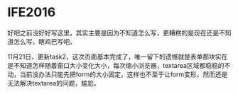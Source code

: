 # IFE2016

好吧之前没好好写这里，其实主要是因为不知道怎么写，更糟糕的是现在还是不知道怎么写，瞎鸡巴写吧。

11月21日，更新task2，这次页面基本完成了，唯一留下的遗憾就是表单那块实在是不知道怎样随着窗口大小变化大小，每次缩小浏览器，textarea区域都稳稳的不动，当前没办法只能先把form的大小固定，这样也不至于让form变形，然而还是无法解决textarea的问题，尴尬。
